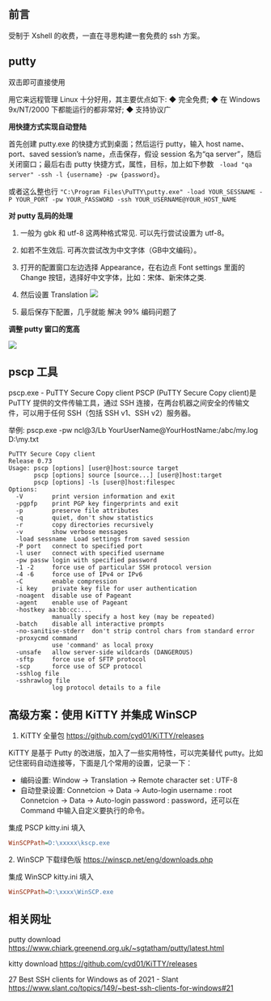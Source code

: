 ## 前言

受制于 Xshell 的收费，一直在寻思构建一套免费的 ssh 方案。

## putty

双击即可直接使用

用它来远程管理 Linux 十分好用，其主要优点如下:
◆ 完全免费;
◆ 在 Windows 9x/NT/2000 下都能运行的都非常好;
◆ 支持协议广

**用快捷方式实现自动登陆**

首先创建 putty.exe 的快捷方式到桌面；然后运行 putty，输入 host name、port、saved session’s name，点击保存，假设 session 名为“qa server”，随后关闭窗口；最后右击 putty 快捷方式，属性，目标，加上如下参数
` -load "qa server" -ssh -l {username} -pw {password}`。

或者这么整也行 `"C:\Program Files\PuTTY\putty.exe" -load YOUR_SESSNAME -P YOUR_PORT -pw YOUR_PASSWORD -ssh YOUR_USERNAME@YOUR_HOST_NAME`

**对 putty 乱码的处理**

1. 一般为 gbk 和 utf-8 这两种格式常见. 可以先行尝试设置为 utf-8。

2. 如若不生效后. 可再次尝试改为中文字体（GB中文编码）。

3. 打开的配置窗口左边选择 Appearance，在右边点 Font settings 里面的 Change 按钮，选择好中文字体，比如：宋体、新宋体之类.

4. 然后设置 Translation 
![](https://upload-images.jianshu.io/upload_images/1662509-017309e50c75983f.png?imageMogr2/auto-orient/strip%7CimageView2/2/w/1240)

5. 最后保存下配置，几乎就能 解决 99% 编码问题了

**调整 putty 窗口的宽高**

![](https://upload-images.jianshu.io/upload_images/1662509-33bbff834134ff05.png?imageMogr2/auto-orient/strip%7CimageView2/2/w/1240)

## pscp 工具

pscp.exe - PuTTY Secure Copy client
PSCP (PuTTY Secure Copy client)是 PuTTY 提供的文件传输工具，通过 SSH 连接，在两台机器之间安全的传输文件，可以用于任何 SSH（包括 SSH v1、SSH v2）服务器。

举例: 
pscp.exe -pw  ncl@3/Lb YourUserName@YourHostName:/abc/my.log D:\my.txt

```text
PuTTY Secure Copy client
Release 0.73
Usage: pscp [options] [user@]host:source target
       pscp [options] source [source...] [user@]host:target
       pscp [options] -ls [user@]host:filespec
Options:
  -V        print version information and exit
  -pgpfp    print PGP key fingerprints and exit
  -p        preserve file attributes
  -q        quiet, don't show statistics
  -r        copy directories recursively
  -v        show verbose messages
  -load sessname  Load settings from saved session
  -P port   connect to specified port
  -l user   connect with specified username
  -pw passw login with specified password
  -1 -2     force use of particular SSH protocol version
  -4 -6     force use of IPv4 or IPv6
  -C        enable compression
  -i key    private key file for user authentication
  -noagent  disable use of Pageant
  -agent    enable use of Pageant
  -hostkey aa:bb:cc:...
            manually specify a host key (may be repeated)
  -batch    disable all interactive prompts
  -no-sanitise-stderr  don't strip control chars from standard error
  -proxycmd command
            use 'command' as local proxy
  -unsafe   allow server-side wildcards (DANGEROUS)
  -sftp     force use of SFTP protocol
  -scp      force use of SCP protocol
  -sshlog file
  -sshrawlog file
            log protocol details to a file
```

## 高级方案：使用 KiTTY  并集成 WinSCP

1. KiTTY 全量包 https://github.com/cyd01/KiTTY/releases

KiTTY 是基于 Putty 的改进版，加入了一些实用特性，可以完美替代 putty。比如记住密码自动连接等，下面是几个常用的设置，记录一下：

* 编码设置: Window -> Translation -> Remote character set : UTF-8
* 自动登录设置: Connetcion -> Data -> Auto-login username : root
Connetcion -> Data -> Auto-login password : password，还可以在 Command 中输入自定义要执行的命令。

集成 PSCP
kitty.ini 填入

```ini
WinSCPPath=D:\xxxxx\kscp.exe
```

2\. WinSCP 下载绿色版 <https://winscp.net/eng/downloads.php>

集成 WinSCP
kitty.ini 填入

```ini
WinSCPPath=D:\xxxx\WinSCP.exe
```

## 相关网址

putty download
<https://www.chiark.greenend.org.uk/~sgtatham/putty/latest.html>

kitty download
<https://github.com/cyd01/KiTTY/releases>

27 Best SSH clients for Windows as of 2021 - Slant <https://www.slant.co/topics/149/~best-ssh-clients-for-windows#21>
